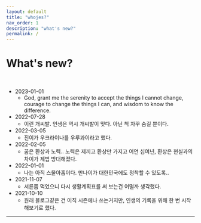 ```yaml
---
layout: default
title: "whojes?"
nav_order: 1
description: "what's new?"
permalink: /
---
```


# What's new?

<br>

- 2023-01-01
    - God, grant me the serenity to accept the things I cannot change, courage to change the things I can, and wisdom to know the difference.
- 2022-07-28
    - 이런 개씨발. 인생은 역시 개씨발이 맞다. 아닌 척 자꾸 숨길 뿐이다. 
- 2022-03-05
    - 진이가 우크라이나를 우루과이라고 했다.
- 2022-02-05
    - 꿈은 환상과 노력.. 노력은 제끼고 환상만 가지고 어언 십여년, 환상은 현실과의 차이가 제법 방대해졌다.
- 2022-01-01
    - 나는 아직 스물아홉이다. 만나이가 대한민국에도 정착할 수 있도록..
- 2021-11-07
    - 서른쯤 먹었으니 다시 생활계획표를 써 보는건 어떨까 생각했다.
- 2021-10-10
    - 원래 블로그같은 건 이직 시즌에나 쓰는거지만, 인생의 기록을 위해 한 번 시작해보기로 했다.

---  
